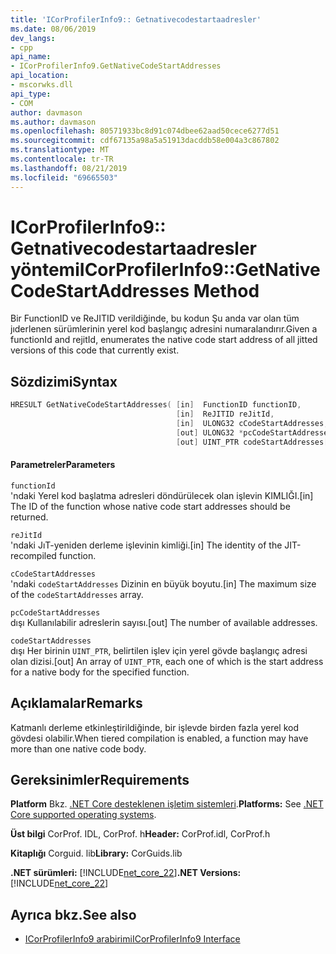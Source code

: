 ```yaml
---
title: 'ICorProfilerInfo9:: Getnativecodestartaadresler'
ms.date: 08/06/2019
dev_langs:
- cpp
api_name:
- ICorProfilerInfo9.GetNativeCodeStartAddresses
api_location:
- mscorwks.dll
api_type:
- COM
author: davmason
ms.author: davmason
ms.openlocfilehash: 80571933bc8d91c074dbee62aad50cece6277d51
ms.sourcegitcommit: cdf67135a98a5a51913dacddb58e004a3c867802
ms.translationtype: MT
ms.contentlocale: tr-TR
ms.lasthandoff: 08/21/2019
ms.locfileid: "69665503"
---
```

# <a name="icorprofilerinfo9getnativecodestartaddresses-method"></a><span data-ttu-id="0eeb5-102">ICorProfilerInfo9:: Getnativecodestartaadresler yöntemi</span><span class="sxs-lookup"><span data-stu-id="0eeb5-102">ICorProfilerInfo9::GetNativeCodeStartAddresses Method</span></span>

<span data-ttu-id="0eeb5-103">Bir FunctionID ve ReJITID verildiğinde, bu kodun Şu anda var olan tüm jıderlenen sürümlerinin yerel kod başlangıç adresini numaralandırır.</span><span class="sxs-lookup"><span data-stu-id="0eeb5-103">Given a functionId and rejitId, enumerates the native code start address of all jitted versions of this code that currently exist.</span></span>

## <a name="syntax"></a><span data-ttu-id="0eeb5-104">Sözdizimi</span><span class="sxs-lookup"><span data-stu-id="0eeb5-104">Syntax</span></span>

```cpp
HRESULT GetNativeCodeStartAddresses( [in]  FunctionID functionID,
                                     [in]  ReJITID reJitId,
                                     [in]  ULONG32 cCodeStartAddresses,
                                     [out] ULONG32 *pcCodeStartAddresses,
                                     [out] UINT_PTR codeStartAddresses[]);
```

#### <a name="parameters"></a><span data-ttu-id="0eeb5-105">Parametreler</span><span class="sxs-lookup"><span data-stu-id="0eeb5-105">Parameters</span></span>

`functionId` \
<span data-ttu-id="0eeb5-106">'ndaki Yerel kod başlatma adresleri döndürülecek olan işlevin KIMLIĞI.</span><span class="sxs-lookup"><span data-stu-id="0eeb5-106">[in] The ID of the function whose native code start addresses should be returned.</span></span>

`reJitId` \
<span data-ttu-id="0eeb5-107">'ndaki JıT-yeniden derleme işlevinin kimliği.</span><span class="sxs-lookup"><span data-stu-id="0eeb5-107">[in] The identity of the JIT-recompiled function.</span></span>

`cCodeStartAddresses` \
<span data-ttu-id="0eeb5-108">'ndaki `codeStartAddresses` Dizinin en büyük boyutu.</span><span class="sxs-lookup"><span data-stu-id="0eeb5-108">[in] The maximum size of the `codeStartAddresses` array.</span></span>

`pcCodeStartAddresses` \
<span data-ttu-id="0eeb5-109">dışı Kullanılabilir adreslerin sayısı.</span><span class="sxs-lookup"><span data-stu-id="0eeb5-109">[out] The number of available addresses.</span></span>

`codeStartAddresses` \
<span data-ttu-id="0eeb5-110">dışı Her birinin `UINT_PTR`, belirtilen işlev için yerel gövde başlangıç adresi olan dizisi.</span><span class="sxs-lookup"><span data-stu-id="0eeb5-110">[out] An array of `UINT_PTR`, each one of which is the start address for a native body for the specified function.</span></span>

## <a name="remarks"></a><span data-ttu-id="0eeb5-111">Açıklamalar</span><span class="sxs-lookup"><span data-stu-id="0eeb5-111">Remarks</span></span>

<span data-ttu-id="0eeb5-112">Katmanlı derleme etkinleştirildiğinde, bir işlevde birden fazla yerel kod gövdesi olabilir.</span><span class="sxs-lookup"><span data-stu-id="0eeb5-112">When tiered compilation is enabled, a function may have more than one native code body.</span></span>

## <a name="requirements"></a><span data-ttu-id="0eeb5-113">Gereksinimler</span><span class="sxs-lookup"><span data-stu-id="0eeb5-113">Requirements</span></span>

<span data-ttu-id="0eeb5-114">**Platform** Bkz. [.NET Core desteklenen işletim sistemleri](../../../core/windows-prerequisites.md#net-core-supported-operating-systems).</span><span class="sxs-lookup"><span data-stu-id="0eeb5-114">**Platforms:** See [.NET Core supported operating systems](../../../core/windows-prerequisites.md#net-core-supported-operating-systems).</span></span>

<span data-ttu-id="0eeb5-115">**Üst bilgi** CorProf. IDL, CorProf. h</span><span class="sxs-lookup"><span data-stu-id="0eeb5-115">**Header:** CorProf.idl, CorProf.h</span></span>

<span data-ttu-id="0eeb5-116">**Kitaplığı** Corguid. lib</span><span class="sxs-lookup"><span data-stu-id="0eeb5-116">**Library:** CorGuids.lib</span></span>

<span data-ttu-id="0eeb5-117">**.NET sürümleri:** [!INCLUDE[net_core_22](../../../../includes/net-core-22-md.md)]</span><span class="sxs-lookup"><span data-stu-id="0eeb5-117">**.NET Versions:** [!INCLUDE[net_core_22](../../../../includes/net-core-22-md.md)]</span></span>

## <a name="see-also"></a><span data-ttu-id="0eeb5-118">Ayrıca bkz.</span><span class="sxs-lookup"><span data-stu-id="0eeb5-118">See also</span></span>

- [<span data-ttu-id="0eeb5-119">ICorProfilerInfo9 arabirimi</span><span class="sxs-lookup"><span data-stu-id="0eeb5-119">ICorProfilerInfo9 Interface</span></span>](../../../../docs/framework/unmanaged-api/profiling/icorprofilerinfo9-interface.md)

